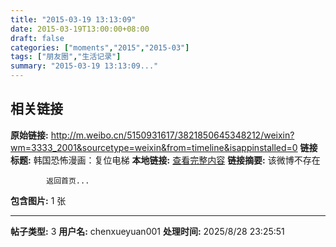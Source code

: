 ```yaml
---
title: "2015-03-19 13:13:09"
date: 2015-03-19T13:00:00+08:00
draft: false
categories: ["moments","2015","2015-03"]
tags: ["朋友圈","生活记录"]
summary: "2015-03-19 13:13:09..."
---
```


## 相关链接

**原始链接:** http://m.weibo.cn/5150931617/3821850645348212/weixin?wm=3333_2001&sourcetype=weixin&from=timeline&isappinstalled=0
**链接标题:** 韩国恐怖漫画：复位电梯
**本地链接:** [查看完整内容](/link_content/2015/03/2015-03-19-3/link_content/)
**链接摘要:** 该微博不存在
    
            返回首页...
**包含图片:** 1 张

---

**帖子类型:** 3
**用户名:** chenxueyuan001
**处理时间:** 2025/8/28 23:25:51